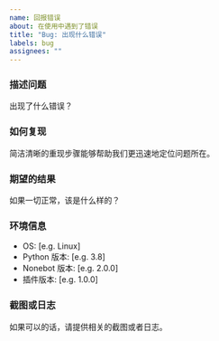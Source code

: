 ```yaml
---
name: 回报错误
about: 在使用中遇到了错误
title: "Bug: 出现什么错误"
labels: bug
assignees: ""
---
```


### 描述问题

出现了什么错误？

### 如何复现

简洁清晰的重现步骤能够帮助我们更迅速地定位问题所在。

### 期望的结果

如果一切正常，该是什么样的？

### 环境信息

- OS: [e.g. Linux]
- Python 版本: [e.g. 3.8]
- Nonebot 版本: [e.g. 2.0.0]
- 插件版本: [e.g. 1.0.0]

### 截图或日志

如果可以的话，请提供相关的截图或者日志。
